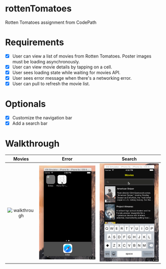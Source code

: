 # rottenTomatoes
Rotten Tomatoes assignment from CodePath

# Requirements
- [x] User can view a list of movies from Rotten Tomatoes. Poster images must be loading asynchronously.
- [x] User can view movie details by tapping on a cell.
- [x] User sees loading state while waiting for movies API.
- [x] User sees error message when there's a networking error.
- [x] User can pull to refresh the movie list.

# Optionals
- [x] Customize the navigation bar
- [x] Add a search bar

# Walkthrough
| Movies        | Error           | Search  |
|:-------------:|:-------------:|:-----:|
| ![walkthrough](https://raw.githubusercontent.com/xsunsmile/rottenTomatoes/master/rottenTomatoes.gif)      | ![networkError](https://raw.githubusercontent.com/xsunsmile/rottenTomatoes/master/networkError.gif) | ![search](https://raw.githubusercontent.com/xsunsmile/rottenTomatoes/master/searchBar.gif) |


